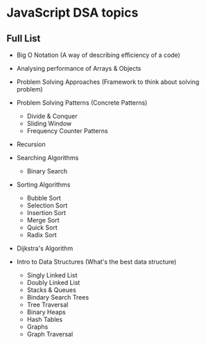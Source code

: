 # JavaScript DSA topics



## Full List
- Big O Notation (A way of describing efficiency of a code)
- Analysing performance of Arrays & Objects
- Problem Solving Approaches (Framework to think about solving problem)
- Problem Solving Patterns (Concrete Patterns)
  - Divide & Conquer
  - Sliding Window 
  - Frequency Counter Patterns

- Recursion 
- Searching Algorithms
  - Binary Search
- Sorting Algorithms
  - Bubble Sort
  - Selection Sort
  - Insertion Sort
  - Merge Sort
  - Quick Sort
  - Radix Sort 
- Dijkstra's Algorithm

- Intro to Data Structures (What's the best data structure)
  - Singly Linked List
  - Doubly Linked List
  - Stacks & Queues
  - Bindary Search Trees
  - Tree Traversal 
  - Binary Heaps
  - Hash Tables
  - Graphs
  - Graph Traversal

